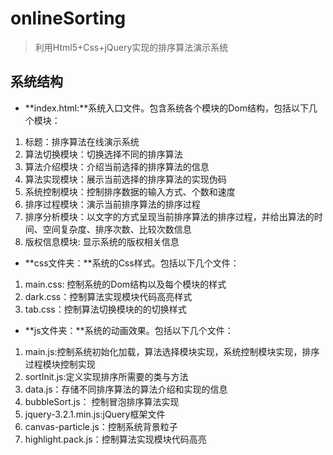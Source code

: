 # onlineSorting

> 利用Html5+Css+jQuery实现的排序算法演示系统

## 系统结构

- **index.html:**系统入口文件。包含系统各个模块的Dom结构，包括以下几个模块：

1. 标题：排序算法在线演示系统
2. 算法切换模块：切换选择不同的排序算法
3. 算法介绍模块：介绍当前选择的排序算法的信息
4. 算法实现模块：展示当前选择的排序算法的实现伪码
5. 系统控制模块：控制排序数据的输入方式、个数和速度
6. 排序过程模块：演示当前排序算法的排序过程
7. 排序分析模块：以文字的方式呈现当前排序算法的排序过程，并给出算法的时间、空间复杂度、排序次数、比较次数信息
8. 版权信息模块: 显示系统的版权相关信息

- **css文件夹：**系统的Css样式。包括以下几个文件：

1. main.css: 控制系统的Dom结构以及每个模块的样式
2. dark.css：控制算法实现模块代码高亮样式
3. tab.css：控制算法切换模块的的切换样式

- **js文件夹：**系统的动画效果。包括以下几个文件：

1. main.js:控制系统初始化加载，算法选择模块实现，系统控制模块实现，排序过程模块控制实现
2. sortInit.js:定义实现排序所需要的类与方法
3. data.js：存储不同排序算法的算法介绍和实现的信息
4. bubbleSort.js： 控制冒泡排序算法实现
5. jquery-3.2.1.min.js:jQuery框架文件
6. canvas-particle.js：控制系统背景粒子
7. highlight.pack.js：控制算法实现模块代码高亮